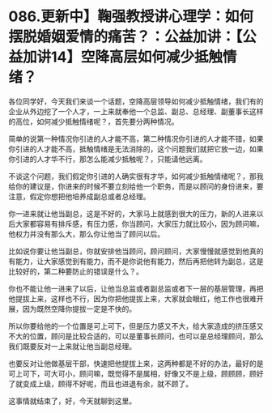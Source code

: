 # 086.更新中】鞠强教授讲心理学：如何摆脱婚姻爱情的痛苦？：公益加讲：【公益加讲14】空降高层如何减少抵触情绪？

各位同学好，今天我们来谈一个话题，空降高层领导如何减少抵触情绪，我们有的企业从外边挖了一个人才，一上来就奉他一个总监、副总、总经理、副董事长这样的高位，如何减少抵触情绪呢？，首先要分两种情况。

简单的说第一种情况你引进的人才能不高，第二种情况你引进的人才能不错，如果你引进的人才能不高，抵触情绪是无法消除的，这个问题我们就把它放一边，如果你引进的人才华不行，那怎么能减少抵触呢？，只能请他远离。

不谈这个问题，我们假定你引进的人确实很有才华，如何减少抵触情绪呢？，那我给你的建议是，你进来的时候不要立刻给他一个职务，而是以顾问的身份进来，要注意，假定你想把他培养成副总或者总经理。

你一进来就让他当副总，这是不好的，大家马上就感到很大的压力，新的人进来以后大家都容易有排斥感，有压力感，你当顾问，大家压力就比较小，因为顾问嘛，他权力并没有那么大，那么你让他当了顾问以后。

比如说你要让他当副总，你就安排他当顾问，顾问顾问，大家慢慢就感觉到他真的有能力，让大家感觉到有能力，而不是你说他有能力，然后再把他转为副总，这是比较好的，第二种要防止的错误是什么？。

你也不能让他一进来了以后，让他当总监或者副总监或者下一层的基层管理，再把他提拔上来，这样也不行，因为你把他提拔上来，大家就会眼红，他工作也很难开展，因为既然空降你提拔一定是不快的。

所以你要给他的一个位置是可上可下，但是压力感又不大，给大家造成的挤压感又不大的位置，顾问是比较合适的，可以是董事长顾问，也可以是总经理顾问，那么我们既要反对一上来就让他当副总经理。

也要反对让他做基层干部，快速把他提拔上来，这两种都是不好的办法，最好的是可上可下，可大可小，顾问嘛，既觉得不是属相，好像又不是上级，顾顾顾，顾好了就变成上级，顾得不好呢，而且也进退有余，就不顾了。

这事情就结束了，好，今天就聊到这里。